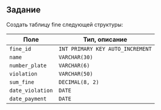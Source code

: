 ## Задание

Создать таблицу fine следующей структуры:

| Поле | Тип, описание |
|---|---|
|`fine_id`| `INT PRIMARY KEY AUTO_INCREMENT` |
|`name`| `VARCHAR(30)` |
|`number_plate`| `VARCHAR(6)` |
|`violation`| `VARCHAR(50)` |
|`sum_fine`| `DECIMAL(8, 2)` |
|`date_violation`| `DATE` |
|`date_payment`| `DATE` |